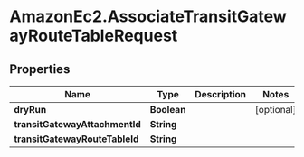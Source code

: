 # AmazonEc2.AssociateTransitGatewayRouteTableRequest

## Properties

Name | Type | Description | Notes
------------ | ------------- | ------------- | -------------
**dryRun** | **Boolean** |  | [optional] 
**transitGatewayAttachmentId** | **String** |  | 
**transitGatewayRouteTableId** | **String** |  | 


